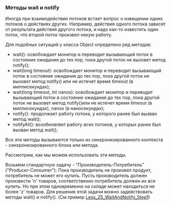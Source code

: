 ### Методы wait и notify

Иногда при взаимодействии потоков встает вопрос о извещении одних потоков о действиях других.
Например, действия одного потока зависят от результата действий другого потока, и надо как-то
известить один поток, что второй поток произвел некую работу.

Для подобных ситуаций у класса Object определено ряд методов:
- wait(): освобождает монитор и переводит вызывающий поток в состояние ожидания
          до тех пор, пока другой поток не вызовет метод notify();
- wait(long timeout): освобождает монитор и переводит вызывающий поток в состояние ожидания
                      до тех пор, пока другой поток не вызовет метод notify() или не истечет
                      время timeout (в миллисекундах);
- wait(long timeout, int nanos): освобождает монитор и переводит вызывающий поток в состояние ожидания
                                 до тех пор, пока другой поток не вызовет метод notify()или не истечет
                                 время timeout (в миллисекундах), nanos (в наносекундах);
- notify(): продолжает работу потока, у которого ранее был вызван метод wait();
- notifyAll(): возобновляет работу всех потоков, у которых ранее был вызван метод wait();

Все эти методы вызываются только из синхронизированного контекста - синхронизированного блока или метода.

Рассмотрим, как мы можем использовать эти методы.

Возьмем стандартную задачу - "Производитель-Потребитель" ("Producer-Consumer"):
Пока производитель не произвел продукт, потребитель не может его купить. Пусть
производитель должен произвести 'n' товаров, соответственно потребитель должен
их все купить. Но при этом одновременно на складе может находиться не более 'z'
товаров. Для решения этой задачи можно задействовать методы wait() и notify().
(См.пример [Less_25_WaitAndNotify_Step1](https://github.com/JcoderPaul/JavaExtended-25/blob/master/Less_25_ch_8_WaitAndNotify/src/Less_25_ch_8_WaitAndNotify/Less_25_WaitAndNotify_Step1.java))
